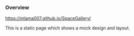 ### Overview
https://mlama007.github.io/SpaceGallery/

This is a static page which shows a mock design and layout.
